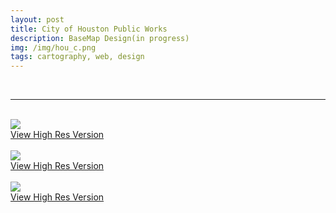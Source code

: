 ```yaml
---
layout: post
title: City of Houston Public Works
description: BaseMap Design(in progress)
img: /img/hou_c.png
tags: cartography, web, design
---
```

<br/>
<hr>
<br/>
<div class="img_row">
	<img class="col three" src="{{ site.baseurl }}/img/hou_a.png"/>
</div>
<div class="col three caption">
    <a href="{{ site.baseurl l}}/img/hou_a.png" target="_blank">View High Res Version</a>
</div>
<br/>
<div class="img_row">
	<img class="col three" src="{{ site.baseurl }}/img/hou_b.png"/>
</div>
<div class="col three caption">
    <a href="{{ site.baseurl l}}/img/hou_b.png" target="_blank">View High Res Version</a>
</div>
<br/>
<div class="img_row">
	<img class="col three" src="{{ site.baseurl }}/img/hou_c.png"/>
</div>
<div class="col three caption">
    <a href="{{ site.baseurl l}}/img/hou_c.png" target="_blank">View High Res Version</a>
</div>
